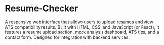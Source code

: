 # Resume-Checker
A responsive web interface that allows users to upload resumes and view ATS compatibility results. Built with HTML, CSS, and JavaScript (or React), it features a resume upload section, mock analysis dashboard, ATS tips, and a contact form. Designed for integration with backend services.
